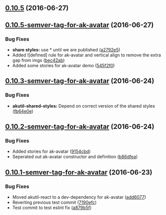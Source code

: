 <a name="0.10.5"></a>
## [0.10.5](https://aui-team-bot/https://bitbucket.org/atlassian/atlaskit-spike/compare/0.10.5-semver-tag-for-ak-avatar...v0.10.5) (2016-06-27)



<a name="0.10.5-semver-tag-for-ak-avatar"></a>
## [0.10.5-semver-tag-for-ak-avatar](https://aui-team-bot/https://bitbucket.org/atlassian/atlaskit-spike/compare/0.10.3-semver-tag-for-ak-avatar...0.10.5-semver-tag-for-ak-avatar) (2016-06-27)


### Bug Fixes

* **share styles:** use * until we are published ([a2792e5](https://aui-team-bot/https://bitbucket.org/atlassian/atlaskit-spike/commits/a2792e5))
* Added ![defined] rule for ak-avatar and vertical align to remove the extra gap from imgs ([bec42ab](https://aui-team-bot/https://bitbucket.org/atlassian/atlaskit-spike/commits/bec42ab))
* Added some stories for ak-avatar demo ([545f2f0](https://aui-team-bot/https://bitbucket.org/atlassian/atlaskit-spike/commits/545f2f0))



<a name="0.10.3-semver-tag-for-ak-avatar"></a>
## [0.10.3-semver-tag-for-ak-avatar](https://aui-team-bot/https://bitbucket.org/atlassian/atlaskit-spike/compare/0.10.2-semver-tag-for-ak-avatar...0.10.3-semver-tag-for-ak-avatar) (2016-06-24)


### Bug Fixes

* **akutil-shared-styles:** Depend on correct version of the shared styles ([fb64e0e](https://aui-team-bot/https://bitbucket.org/atlassian/atlaskit-spike/commits/fb64e0e))



<a name="0.10.2-semver-tag-for-ak-avatar"></a>
## [0.10.2-semver-tag-for-ak-avatar](https://aui-team-bot/https://bitbucket.org/atlassian/atlaskit-spike/compare/0.10.1-semver-tag-for-ak-avatar...0.10.2-semver-tag-for-ak-avatar) (2016-06-24)


### Bug Fixes

* Added stories for ak-avatar ([9154cbd](https://aui-team-bot/https://bitbucket.org/atlassian/atlaskit-spike/commits/9154cbd))
* Seperated out ak-avatar constructor and definition ([b86dfea](https://aui-team-bot/https://bitbucket.org/atlassian/atlaskit-spike/commits/b86dfea))



<a name="0.10.1-semver-tag-for-ak-avatar"></a>
## [0.10.1-semver-tag-for-ak-avatar](https://aui-team-bot/https://bitbucket.org/atlassian/atlaskit-spike/compare/a879b5f...0.10.1-semver-tag-for-ak-avatar) (2016-06-23)


### Bug Fixes

* Moved akutil-react to a dev-dependency for ak-avatar ([add6077](https://aui-team-bot/https://bitbucket.org/atlassian/atlaskit-spike/commits/add6077))
* Reverting previous test commit ([7190efc](https://aui-team-bot/https://bitbucket.org/atlassian/atlaskit-spike/commits/7190efc))
* Test commit to test eslint fix ([a879b5f](https://aui-team-bot/https://bitbucket.org/atlassian/atlaskit-spike/commits/a879b5f))



